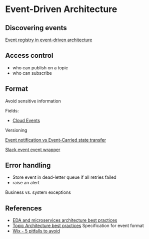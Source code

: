 # Event-Driven Architecture

## Discovering events

[Event registry in event-driven architecture](https://adhasmana.medium.com/how-to-implement-event-registry-in-event-driven-architecture-fe244b143b1c)


## Access control

* who can publish on a topic
* who can subscribe

## Format

Avoid sensitive information

Fields:

* [Cloud Events](https://github.com/cloudevents/spec/blob/v0.3/spec.md)

Versioning

[Event notification vs Event-Carried state transfer](https://martinfowler.com/articles/201701-event-driven.html)

[Slack event event wrapper](https://api.slack.com/types/event)

## Error handling

* Store event in dead-letter queue if all retries failed
* raise an alert

Business vs. system exceptions

## References

* [EDA and microservices architecture best practices](https://developer.ibm.com/articles/eda-and-microservices-architecture-best-practices/)
* [Topic Architecture best practices](https://docs.solace.com/Best-Practices/Topic-Architecture-Best-Practices.htm)
    Specification for event format
* [Wix - 5 pitfalls to avoid](https://natansil.medium.com/event-driven-architecture-5-pitfalls-to-avoid-b3ebf885bdb1)
